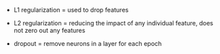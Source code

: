 - L1 regularization = used to drop features
- L2 regularization = reducing the impact of any individual feature, does not zero out any features 

- dropout = remove neurons in a layer for each epoch

